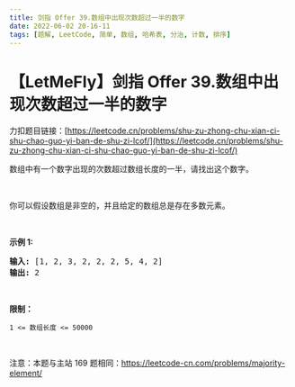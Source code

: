 ```yaml
---
title: 剑指 Offer 39.数组中出现次数超过一半的数字
date: 2022-06-02 20-16-11
tags: [题解, LeetCode, 简单, 数组, 哈希表, 分治, 计数, 排序]
---
```


# 【LetMeFly】剑指 Offer 39.数组中出现次数超过一半的数字

力扣题目链接：[https://leetcode.cn/problems/shu-zu-zhong-chu-xian-ci-shu-chao-guo-yi-ban-de-shu-zi-lcof/](https://leetcode.cn/problems/shu-zu-zhong-chu-xian-ci-shu-chao-guo-yi-ban-de-shu-zi-lcof/)

<p>数组中有一个数字出现的次数超过数组长度的一半，请找出这个数字。</p>

<p>&nbsp;</p>

<p>你可以假设数组是非空的，并且给定的数组总是存在多数元素。</p>

<p>&nbsp;</p>

<p><strong>示例&nbsp;1:</strong></p>

<pre><strong>输入:</strong> [1, 2, 3, 2, 2, 2, 5, 4, 2]
<strong>输出:</strong> 2</pre>

<p>&nbsp;</p>

<p><strong>限制：</strong></p>

<p><code>1 &lt;= 数组长度 &lt;= 50000</code></p>

<p>&nbsp;</p>

<p>注意：本题与主站 169 题相同：<a href="https://leetcode-cn.com/problems/majority-element/">https://leetcode-cn.com/problems/majority-element/</a></p>

<p>&nbsp;</p>


    